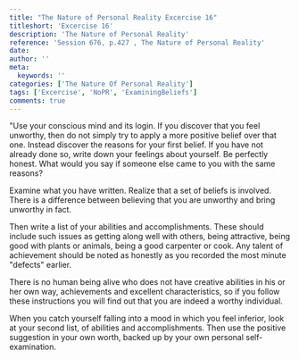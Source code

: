 ```yaml
---
title: "The Nature of Personal Reality Excercise 16"
titleshort: 'Excercise 16'
description: 'The Nature of Personal Reality'
reference: 'Session 676, p.427 , The Nature of Personal Reality'
date:
author: ''
meta:
  keywords: ''
categories: ['The Nature Of Personal Reality']
tags: ['Excercise', 'NoPR', 'ExaminingBeliefs']
comments: true
---
```

"Use your conscious mind and its login. If you discover that you feel unworthy, then do not simply try to apply a more positive belief over that one. Instead discover the reasons for your first belief. If you have not already done so, write down your feelings about yourself. Be perfectly honest. What would you say if someone else came to you with the same reasons?

Examine what you have written. Realize that a set of beliefs is involved. There is a difference between believing that you are unworthy and bring unworthy in fact.

Then write a list of your abilities and accomplishments. These should include such issues as getting along well with others, being attractive, being good with plants or animals, being a good carpenter or cook. Any talent of achievement should be noted as honestly as you recorded the most minute "defects" earlier.

There is no human being alive who does not have creative abilities in his or her own way, achievements and excellent characteristics, so if you follow these instructions you will find out that you are indeed a worthy individual.

When you catch yourself falling into a mood in which you feel inferior, look at your second list, of abilities and accomplishments. Then use the positive suggestion in your own worth, backed up by your own personal self- examination.

